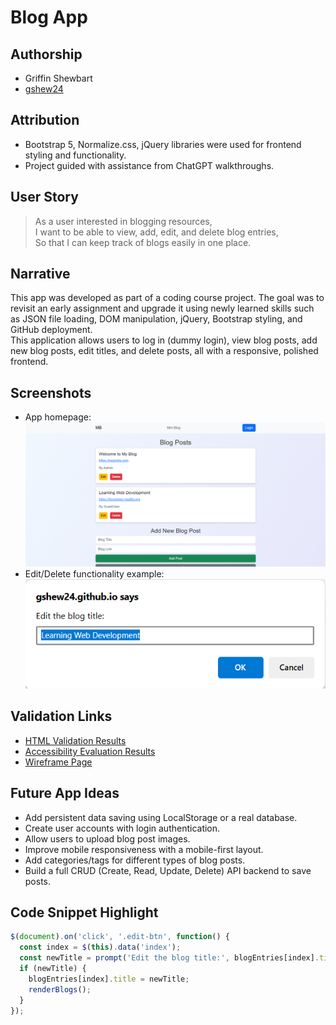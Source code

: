 # Blog App 

## Authorship
- Griffin Shewbart
- [gshew24](https://github.com/gshew24)

## Attribution
- Bootstrap 5, Normalize.css, jQuery libraries were used for frontend styling and functionality.
- Project guided with assistance from ChatGPT walkthroughs.

## User Story
> As a user interested in blogging resources,  
> I want to be able to view, add, edit, and delete blog entries,  
> So that I can keep track of blogs easily in one place.

## Narrative
This app was developed as part of a coding course project. The goal was to revisit an early assignment and upgrade it using newly learned skills such as JSON file loading, DOM manipulation, jQuery, Bootstrap styling, and GitHub deployment.  
This application allows users to log in (dummy login), view blog posts, add new blog posts, edit titles, and delete posts, all with a responsive, polished frontend.

## Screenshots
- App homepage:
  ![Homepage Screenshot](screenshots/homepage.screenshot.png)
- Edit/Delete functionality example:
  ![Edit/Delete Screenshot](screenshots/edit.screenshot.png)

## Validation Links
- [HTML Validation Results](https://validator.w3.org/nu/?doc=https%3A%2F%2Fgshew24.github.io%2Fblog-app%2F)
- [Accessibility Evaluation Results](https://wave.webaim.org/report#/https://gshew24.github.io/blog-app/)
- [Wireframe Page](https://gshew24.github.io/blog-app/pages/wireframe.html)


## Future App Ideas
- Add persistent data saving using LocalStorage or a real database.
- Create user accounts with login authentication.
- Allow users to upload blog post images.
- Improve mobile responsiveness with a mobile-first layout.
- Add categories/tags for different types of blog posts.
- Build a full CRUD (Create, Read, Update, Delete) API backend to save posts.

## Code Snippet Highlight
```javascript
$(document).on('click', '.edit-btn', function() {
  const index = $(this).data('index');
  const newTitle = prompt('Edit the blog title:', blogEntries[index].title);
  if (newTitle) {
    blogEntries[index].title = newTitle;
    renderBlogs();
  }
});
